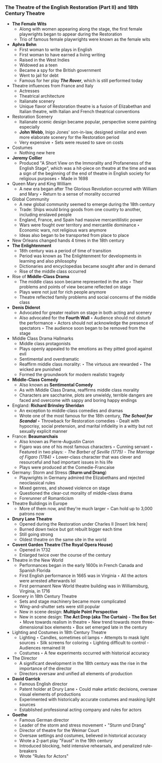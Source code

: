 ### The Theatre of the English Restoration (Part II) and 18th Century Theatre

- **The Female Wits**
	- Along with women appearing along the stage, the first female playwrights began to appear during the Restoration
	- Trio of famous female playwrights were known as the female wits
- **Aphra Behn** 
	- First woman to write plays in English
	- First woman to have earned a living writing
	- Raised in the West Indies
	- Widowed as a teen
	- Became a spy for the British government
	- Went to jail for debt
	- Famous for her play ***The Rover***, which is still performed today
- Theatre influences from France and Italy
	- Actresses
	- Theatrical architecture
	- Italianate scenery
	- Unique flavor of Restoration theatre is a fusion of Elizabethan and Italian theatre, with Italian and French theatrical conventions
- Restoration Scenery
	- Italianate scenic design became popular, perspective scene painting especially
	- **John Webb**, Inigo Jones' son-in-law, designed similar and even more elaborate scenery for the Restoration period
	- Very expensive
		‣ Sets were reused to save on costs
- Costumes
	- Nothing new here
- **Jeremy Collier**
	- Produced "A Short View on the Immorality and Profaneness of the English Stage", which was a hit-piece on theatre at the time and was a sign of the beginning of the end of theatre in English society for religious purposes
		‣ Made in 1698
- Queen Mary and King William
	- A new era began after The Glorious Revolution occurred with William and Mary
		‣ Return to a sense of morality occurred
- Global Community
	- A new global community seemed to emerge during the 18th century
	- Trade: Ships would bring goods from one country to another, including enslaved people 
	- England, France, and Spain had massive mercanitilistic power
	- Wars were fought over territory and mercantile dominance
		‣ Economic wars, not religious wars anymore 
	- Ideas also began to be transported from place to place
- New Orleans changed hands 4 times in the 18th century
- **The Enlightenment**
	- 18th century was a period of time of transition
	- Period was known as The Enlightenment for developments in learning and also philosophy
	- Dictionaries and encyclopedias became sought after and in demand
	- Rise of the middle class occurred
- Rise of **Middle-Class Drama**
	- The middle class soon became represented in the arts
		‣ Their problems and points of view became reflected on stage
	- Plays were not just for rich people anymore
	- Theatre reflected family problems and social concerns of the middle class
- **Denis Diderot** 
	- Advocated for greater realism on stage in both acting and scenery
	- Also advocated for the **Fourth Wall**
		‣ Audience should not disturb the performance
		‣ Actors should not acknowledge the presence of spectators
		‣ The audience soon began to be removed from the stage
- Middle Class Drama Hallmarks
	- Middle class protagonists
	- Plays openly appealed to the emotions as they pitted good against evil
	- Sentimental and overdramatic
	- Reaffirm middle class morality:
		‣ The virtuous are rewarded
		‣ The wicked are punished
	- Formed the groundwork for modern realistic tragedy
- **Middle-Class Comedy** 
	- Also known as **Sentimental Comedy**
	- As with Middle Class Drama, reaffirms middle class morality
	- Characters are saccharine, plots are unwieldy, terrible dangers are faced and overcome with sappy and boring happy endings
- England: **Richard Brinsley Sheridan**
	- An exception to middle-class comedies and dramas
	- Wrote one of the most famous for the 18th century, ***The School for Scandal***
		‣ Throwback for Restoration comedies
			- Dealt with hypocrisy, social pretension, and marital infidelity in a witty but not sexually explicit manner
- France: **Beaumarchais**
	- Also known as Pierre-Augustin Caron
	- Figaro was one of his most famous characters
		‣ Cunning servant
		‣ Featured in two plays:
			- *The Barber of Seville (1775)*
			- *The Marriage of Figaro (1784)*
		‣ Lower-class character that was clever and resourceful and had important issues in his life
	- Plays were produced at the Comedie-Francaise
- Germany: Storm and Stress (**Sturm und Drang**)
	- Playwrights in Germany admired the Elizabethans and rejected neoclassical rules
	- Mixed genres, and showed violence on stage
	- Questioned the clear-cut morality of middle-class drama
	- Forerunner of Romanticism
- Theatre Buildings in Europe
	- More of them now, and they're much larger
		‣ Can hold up to 3,000 patrons now
- **Drury Lane Theatre**
	- Opened during the Restoration under Charles II [Insert link here]
	- Burned down twice but got rebuilt bigger each time
	- Still going strong
	- Oldest theatre on the same site in the world
- **Covent Garden Theatre (The Royal Opera House)**
	- Opened in 1732
	- Enlarged twice over the course of the century
- Theatre in the New World
	- Performances began in the early 1600s in French Canada and Spanish Florida
	- First English performance in 1665 was in Virginia
		‣ All the actors were arrested afterwards lol
	- First permanent New World theatre building was in Williamsburg, Virginia, in 1716
- Scenery in 18th Century Theatre
	- Sets and stage machinery became more complicated
	- Wing-and-shutter sets were still popular
	- New in scene design: **Multiple Point Perspective** 
	- New in scene design: **The Act Drop (aka The Curtain)**
	**- The Box Set**
		‣ Move towards realism in theatre
		‣ New trend towards more three-dimensional box elements
		‣ Box set emerged late in the century
- Lighting and Costumes in 18th Century Theatre
	- Lighting
		‣ Candles, sometimes oil lamps
		‣ Attempts to mask light sources
		‣ Silk screens for coloring
		‣ Lighting difficult to control
			- Audiences remained lit
	- Costumes
		‣ A few experiments occurred with historical accuracy
- The Director
	- A significant development in the 18th century was the rise in the importance of the director
	- Directors oversaw and unified all elements of production
- **David Garrick**
	- Famous English director
	- Patent holder at Drury Lane
		‣ Could make artistic decisions, oversaw visual elements of productions
	- Experimented with historically accurate costumes and masking light sources
	- Established professional acting company and rules for actors
- **Goethe**
	- Famous German director
	- Leader of the storm and stress movement
		‣ "Sturm und Drang"
	- Director of theatre for the Weimar Court
	- Oversaw settings and costumes, believed in historical accuracy
	- Wrote a 2-part play "Faust" in the 19th century
	- Introduced blocking, held intensive rehearsals, and penalized rule-breakers
	- Wrote "Rules for Actors"   


